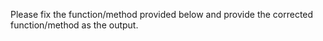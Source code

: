 Please fix the function/method provided below and provide the corrected function/method as the output.
